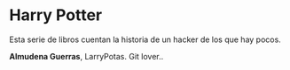 # Harry Potter

Esta serie de libros cuentan la historia de un hacker de los que hay pocos.

**Almudena Guerras**, LarryPotas. Git lover..

